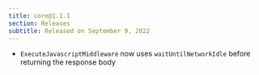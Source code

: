 ```yaml
---
title: core@1.1.1
section: Releases
subtitle: Released on September 9, 2022
---
```


- `ExecuteJavascriptMiddleware` now uses `waitUntilNetworkIdle` before returning the response body
